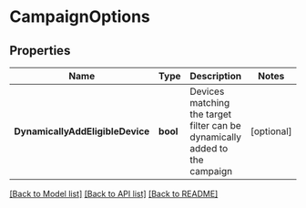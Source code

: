 # CampaignOptions

## Properties

Name | Type | Description | Notes
------------ | ------------- | ------------- | -------------
**DynamicallyAddEligibleDevice** | **bool** | Devices matching the target filter can be dynamically added to the campaign | [optional] 

[[Back to Model list]](../README.md#documentation-for-models) [[Back to API list]](../README.md#documentation-for-api-endpoints) [[Back to README]](../README.md)


